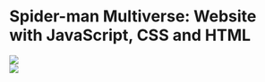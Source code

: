 # Spider-man Multiverse: Website with JavaScript, CSS and HTML  
![](https://github.com/JoaoLSouto/spiderman/blob/main/1.gif) 
<br>
![](https://github.com/JoaoLSouto/spiderman/blob/main/2.gif)
